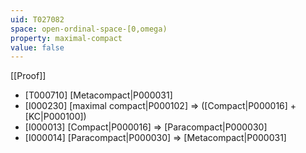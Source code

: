 ```yaml
---
uid: T027082
space: open-ordinal-space-[0,omega)
property: maximal-compact
value: false
---
```

[[Proof]]

* [T000710] [Metacompact|P000031]
* [I000230] [maximal compact|P000102] => ([Compact|P000016] + [KC|P000100])
* [I000013] [Compact|P000016] => [Paracompact|P000030]
* [I000014] [Paracompact|P000030] => [Metacompact|P000031]

